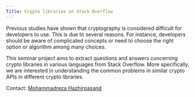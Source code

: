 ```yaml
---
Title: Crypto libraries on Stack Overflow
---
```


Previous studies have shown that cryptography is considered difficult for developers to use. This is due to several reasons. For instance, developers should be aware of complicated concepts or need to choose the right option or algorithm among many choices.

This seminar project aims to extract questions and answers concerning crypto libraries in various languages from Stack Overflow.
More specifically, we are interested in understanding the common problems in similar crypto APIs in different crypto libraries. 

Contact: [Mohammadreza Hazhirpasand](%base_url%/staff/MohammadrezaHazhirpasand)
